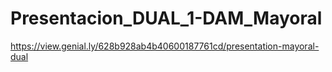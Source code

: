 # Presentacion_DUAL_1-DAM_Mayoral
https://view.genial.ly/628b928ab4b40600187761cd/presentation-mayoral-dual
